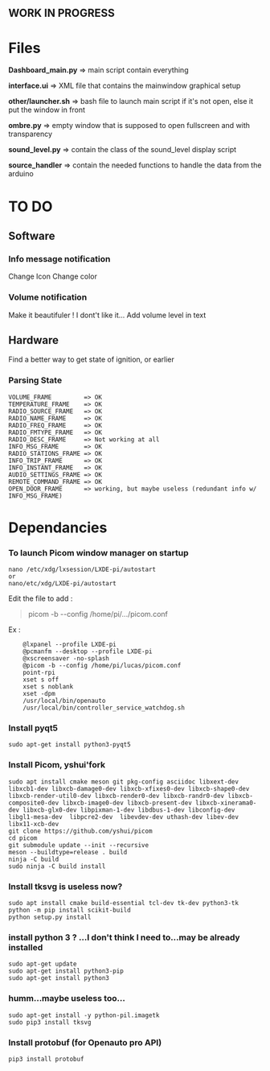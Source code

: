 ## WORK IN PROGRESS

# Files

**Dashboard_main.py**  => main script contain everything 

**interface.ui** => XML file that contains the mainwindow graphical setup

**other/launcher.sh** => bash file to launch main script if it's not open, else it put the window in front

**ombre.py** => empty window that is supposed to open fullscreen and with transparency

**sound_level.py** => contain the class of the sound_level display script

**source_handler** => contain the needed functions to handle the data from the arduino

# TO DO
## Software
### Info message notification
Change Icon
Change color
### Volume notification
Make it beautifuler ! I dont't like it...
Add volume level in text
## Hardware
Find a better way to get state of ignition, or earlier


### Parsing State
```
VOLUME_FRAME         => OK
TEMPERATURE_FRAME    => OK
RADIO_SOURCE_FRAME   => OK
RADIO_NAME_FRAME     => OK
RADIO_FREQ_FRAME     => OK
RADIO_FMTYPE_FRAME   => OK
RADIO_DESC_FRAME     => Not working at all
INFO_MSG_FRAME       => OK
RADIO_STATIONS_FRAME => OK
INFO_TRIP_FRAME      => OK
INFO_INSTANT_FRAME   => OK
AUDIO_SETTINGS_FRAME => OK
REMOTE_COMMAND_FRAME => OK
OPEN_DOOR_FRAME      => working, but maybe useless (redundant info w/ INFO_MSG_FRAME)

```
# Dependancies
### To launch Picom window manager on startup
```
nano /etc/xdg/lxsession/LXDE-pi/autostart
or
nano/etc/xdg/LXDE-pi/autostart
```
Edit the file to add  :

> picom -b --config /home/pi/.../picom.conf

Ex :
```
    @lxpanel --profile LXDE-pi
    @pcmanfm --desktop --profile LXDE-pi
    @xscreensaver -no-splash
    @picom -b --config /home/pi/lucas/picom.conf
    point-rpi
    xset s off
    xset s noblank
    xset -dpm
    /usr/local/bin/openauto
    /usr/local/bin/controller_service_watchdog.sh
```
### Install pyqt5
```
sudo apt-get install python3-pyqt5
```

### Install Picom,  yshui'fork
```
sudo apt install cmake meson git pkg-config asciidoc libxext-dev libxcb1-dev libxcb-damage0-dev libxcb-xfixes0-dev libxcb-shape0-dev libxcb-render-util0-dev libxcb-render0-dev libxcb-randr0-dev libxcb-composite0-dev libxcb-image0-dev libxcb-present-dev libxcb-xinerama0-dev libxcb-glx0-dev libpixman-1-dev libdbus-1-dev libconfig-dev libgl1-mesa-dev  libpcre2-dev  libevdev-dev uthash-dev libev-dev libx11-xcb-dev
git clone https://github.com/yshui/picom
cd picom
git submodule update --init --recursive
meson --buildtype=release . build
ninja -C build
sudo ninja -C build install
```
### Install tksvg is useless now?
```
sudo apt install cmake build-essential tcl-dev tk-dev python3-tk
python -m pip install scikit-build
python setup.py install
```
### install python 3 ? ...I don't think I need to...may be already installed
```
sudo apt-get update
sudo apt-get install python3-pip
sudo apt-get install python3
```
### humm...maybe useless too...
```
sudo apt-get install -y python-pil.imagetk
sudo pip3 install tksvg
```
### Install protobuf (for Openauto pro API)
```
pip3 install protobuf
```
